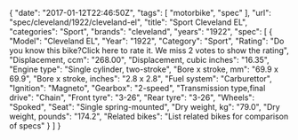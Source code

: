{
    "date": "2017-01-12T22:46:50Z",
    "tags": [
        "motorbike",
        "spec"
    ],
    "url": "spec\/cleveland\/1922\/cleveland-el",
    "title": "Sport Cleveland EL",
    "categories": "Sport",
    "brands": "cleveland",
    "years": "1922",
    "spec": [
        {
            "Model": "Cleveland EL",
            "Year": "1922",
            "Category": "Sport",
            "Rating": "Do you know this bike?Click here to rate it. We miss 2 votes to show the rating",
            "Displacement, ccm": "268.00",
            "Displacement, cubic inches": "16.35",
            "Engine type": "Single cylinder, two-stroke",
            "Bore x stroke, mm": "69.9 x 69.9",
            "Bore x stroke, inches": "2.8 x 2.8",
            "Fuel system": "Carburettor",
            "Ignition": "Magneto",
            "Gearbox": "2-speed",
            "Transmission type,final drive": "Chain",
            "Front tyre": "3-26",
            "Rear tyre": "3-26",
            "Wheels": "Spoked",
            "Seat": "Single spring-mounted",
            "Dry weight, kg": "79.0",
            "Dry weight, pounds": "174.2",
            "Related bikes": "List related bikes for comparison of specs"
        }
    ]
}